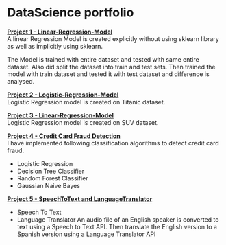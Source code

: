 # DataScience portfolio

<b>[Project 1 - Linear-Regression-Model](https://github.com/fahidavp/LinearRegressionModel)</b><br>
A linear Regression Model is created explicitly without using sklearn library as well as implicitly using sklearn.

The Model is trained with entire dataset and tested with same entire dataset. Also did split the dataset into train and test sets. Then trained the model with train dataset and tested it with test dataset and difference is analysed.

<b>[Project 2 - Logistic-Regression-Model](https://github.com/fahidavp/LogisticRrgression-TitanicData)</b><br>
Logistic Regression model is created on Titanic dataset.

<b>[Project 3 - Linear-Regression-Model](https://github.com/fahidavp/LogisticRegression-SUVdata)</b><br>
Logistic Regression model is created on SUV dataset.

<b>[Project 4 - Credit Card Fraud Detection](https://github.com/fahidavp/CreditCardFraudDetection)</b><br>
I have implemented following classification algorithms to detect credit card fraud.

- Logistic Regression
- Decision Tree Classifier
- Random Forest Classifier
- Gaussian Naive Bayes

<b>[Project 5 - SpeechToText and LanguageTranslator](https://github.com/fahidavp/SpeechToTextandLanguageTranslator)</b><br>
- Speech To Text
- Language Translator
An audio file of an English speaker is converted to text using a Speech to Text API. Then translate the English version to a Spanish version using a Language Translator API
